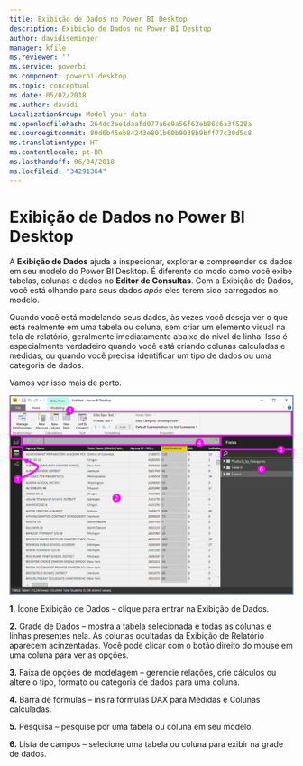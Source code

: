 ```yaml
---
title: Exibição de Dados no Power BI Desktop
description: Exibição de Dados no Power BI Desktop
author: davidiseminger
manager: kfile
ms.reviewer: ''
ms.service: powerbi
ms.component: powerbi-desktop
ms.topic: conceptual
ms.date: 05/02/2018
ms.author: davidi
LocalizationGroup: Model your data
ms.openlocfilehash: 264dc3ee1daafd077a6e9a56f62eb86c6a3f528a
ms.sourcegitcommit: 80d6b45eb84243e801b60b9038b9bff77c30d5c8
ms.translationtype: HT
ms.contentlocale: pt-BR
ms.lasthandoff: 06/04/2018
ms.locfileid: "34291364"
---
```

# <a name="data-view-in-power-bi-desktop"></a>Exibição de Dados no Power BI Desktop
A **Exibição de Dados** ajuda a inspecionar, explorar e compreender os dados em seu modelo do Power BI Desktop. É diferente do modo como você exibe tabelas, colunas e dados no **Editor de Consultas**. Com a Exibição de Dados, você está olhando para seus dados *após* eles terem sido carregados no modelo.

Quando você está modelando seus dados, às vezes você deseja ver o que está realmente em uma tabela ou coluna, sem criar um elemento visual na tela de relatório, geralmente imediatamente abaixo do nível de linha. Isso é especialmente verdadeiro quando você está criando colunas calculadas e medidas, ou quando você precisa identificar um tipo de dados ou uma categoria de dados.

Vamos ver isso mais de perto.

![](media/desktop-data-view/dataview_fullscreen.png)

**1.** Ícone Exibição de Dados – clique para entrar na Exibição de Dados.

**2.** Grade de Dados – mostra a tabela selecionada e todas as colunas e linhas presentes nela. As colunas ocultadas da Exibição de Relatório aparecem acinzentadas. Você pode clicar com o botão direito do mouse em uma coluna para ver as opções.

**3.** Faixa de opções de modelagem – gerencie relações, crie cálculos ou altere o tipo, formato ou categoria de dados para uma coluna.

**4.** Barra de fórmulas – insira fórmulas DAX para Medidas e Colunas calculadas.

**5.** Pesquisa – pesquise por uma tabela ou coluna em seu modelo.

**6.** Lista de campos – selecione uma tabela ou coluna para exibir na grade de dados.

